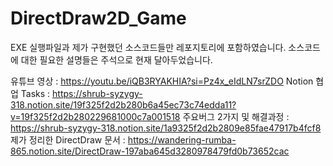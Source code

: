 # DirectDraw2D_Game

EXE 실행파일과 제가 구현했던 소스코드들만 레포지토리에 포함하였습니다.
소스코드에 대한 필요한 설명들은 주석으로 현재 달아두었습니다.

유튜브 영상 : https://youtu.be/iQB3RYAKHIA?si=Pz4x_eIdLN7srZDO
Notion 협업 Tasks : https://shrub-syzygy-318.notion.site/19f325f2d2b280b6a45ec73c74edda11?v=19f325f2d2b280229681000c7a001518
주요버그 2가지 및 해결과정 : https://shrub-syzygy-318.notion.site/1a9325f2d2b2809e85fae47917b4fcf8
제가 정리한 DirectDraw 문서 : https://wandering-rumba-865.notion.site/DirectDraw-197aba645d3280978479fd0b73652cac
